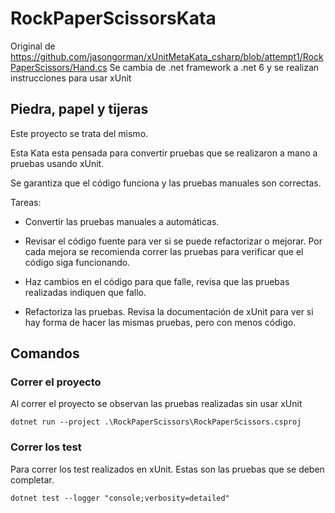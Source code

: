 # RockPaperScissorsKata

Original de https://github.com/jasongorman/xUnitMetaKata_csharp/blob/attempt1/RockPaperScissors/Hand.cs
Se cambia de .net framework a .net 6 y se realizan instrucciones para usar xUnit

## Piedra, papel y tijeras

Este proyecto se trata del mismo.

Esta Kata esta pensada para convertir pruebas que se realizaron a mano a pruebas usando xUnit.

Se garantiza que el código funciona y las pruebas manuales son correctas. 

Tareas:

- Convertir las pruebas manuales a automáticas.

- Revisar el código fuente para ver si se puede refactorizar o mejorar. Por cada mejora se recomienda correr las pruebas para verificar que el código siga funcionando.

- Haz cambios en el código para que falle, revisa que las pruebas realizadas indiquen que fallo.

- Refactoriza las pruebas. Revisa la documentación de xUnit para ver si hay forma de hacer las mismas pruebas, pero con menos código.

## Comandos

### Correr el proyecto

Al correr el proyecto se observan las pruebas realizadas sin usar xUnit

``
dotnet run --project .\RockPaperScissors\RockPaperScissors.csproj
``

### Correr los test

Para correr los test realizados en xUnit.
Estas son las pruebas que se deben completar.

``
dotnet test --logger "console;verbosity=detailed"
``
